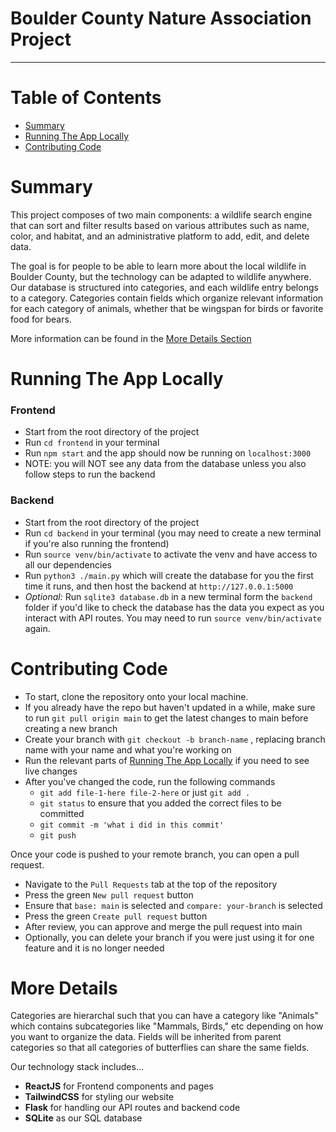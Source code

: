 # Boulder County Nature Association Project
---

# Table of Contents
- [Summary](#summary)
- [Running The App Locally](#running-the-app-locally)
- [Contributing Code](#contributing-code)

# Summary

This project composes of two main components: a wildlife search engine that can sort and filter results based on various attributes such as name, color, and habitat, and an administrative platform to add, edit, and delete data.

The goal is for people to be able to learn more about the local wildlife in Boulder County, but the technology can be adapted to wildlife anywhere. Our database is structured into categories, and each wildlife entry belongs to a category. Categories contain fields which organize relevant information for each category of animals, whether that be wingspan for birds or favorite food for bears. 

More information can be found in the [More Details Section](#more-details)


# Running The App Locally

### Frontend
- Start from the root directory of the project
- Run `cd frontend` in your terminal
- Run `npm start` and the app should now be running on `localhost:3000`
- NOTE: you will NOT see any data from the database unless you also follow steps to run the backend

### Backend
- Start from the root directory of the project
- Run `cd backend` in your terminal (you may need to create a new terminal if you're also running the frontend)
- Run `source venv/bin/activate` to activate the venv and have access to all our dependencies
- Run `python3 ./main.py` which will create the database for you the first time it runs, and then host the backend at `http://127.0.0.1:5000`
- *Optional:* Run `sqlite3 database.db` in a new terminal form the `backend` folder if you'd like to check the database has the data you expect as you interact with API routes. You may need to run `source venv/bin/activate` again.



# Contributing Code

- To start, clone the repository onto your local machine. 
- If you already have the repo but haven't updated in a while, make sure to run `git pull origin main` to get the latest changes to main before creating a new branch
- Create your branch with `git checkout -b branch-name` , replacing branch name with your name and what you're working on
- Run the relevant parts of [Running The App Locally](#running-the-app-locally) if you need to see live changes
- After you've changed the code, run the following commands
	- `git add file-1-here file-2-here` or just `git add .`
	- `git status` to ensure that you added the correct files to be committed
	- `git commit -m 'what i did in this commit'`
	- `git push`

Once your code is pushed to your remote branch, you can open a pull request. 
- Navigate to the `Pull Requests` tab at the top of the repository
- Press the green `New pull request` button
- Ensure that `base: main` is selected and `compare: your-branch` is selected
- Press the green `Create pull request` button
- After review, you can approve and merge the pull request into main
- Optionally, you can delete your branch if you were just using it for one feature and it is no longer needed



# More Details

Categories are hierarchal such that you can have a category like "Animals" which contains subcategories like "Mammals, Birds," etc depending on how you want to organize the data. Fields will be inherited from parent categories so that all categories of butterflies can share the same fields.

Our technology stack includes...
- **ReactJS** for Frontend components and pages
- **TailwindCSS** for styling our website
- **Flask** for handling our API routes and backend code
- **SQLite** as our SQL database
